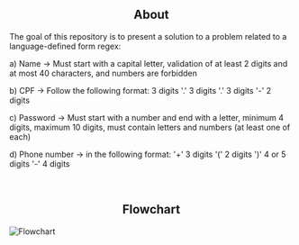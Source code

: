 <h2 align="center"> About </h2>
<p> 
The goal of this repository is to present a solution to a problem related to a language-defined form regex:
  
a) Name -> Must start with a capital letter, validation of at least 2 digits and at most 40 characters, and numbers are forbidden
  
b) CPF -> Follow the following format: 3 digits '.' 3 digits '.' 3 digits '-' 2 digits
  
c) Password -> Must start with a number and end with a letter, minimum 4 digits, maximum 10 digits, must contain letters and numbers (at least one of each)
  
d) Phone number -> in the following format: '+' 3 digits '(' 2 digits ')' 4 or 5 digits '-' 4 digits
</p>
<br>
<h2 align="center"> Flowchart </h2>

![Flowchart](https://github.com/devarthurmiranda/FormRegexVerification/assets/83318673/e5ce4230-5ad0-400e-b838-507e0e752f50)
